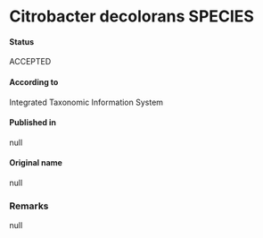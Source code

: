 # Citrobacter decolorans SPECIES

#### Status
ACCEPTED

#### According to
Integrated Taxonomic Information System

#### Published in
null

#### Original name
null

### Remarks
null